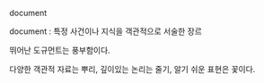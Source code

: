 
document

document
:   특정 사건이나 지식을 객관적으로 서술한 장르

뛰어난 도규먼트는 풍부함이다.

다양한 객관적 자료는 뿌리, 깊이있는 논리는 줄기, 알기 쉬운 표현은 꽃이다.    